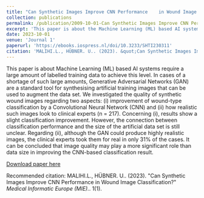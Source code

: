 ```yaml
---
title: "Can Synthetic Images Improve CNN Performance 	in Wound Image Classification?"
collection: publications
permalink: /publication/2009-10-01-Can Synthetic Images Improve CNN Performance 	in Wound Image Classification?
excerpt: 'This paper is about the Machine Learning (ML) based AI systems require a large amount of labelled training data to achieve this level. In cases of a shortage of such large amounts, Generative Adversarial Networks (GAN) are a standard tool for synthesising artificial training images that can be used to augment the data set. We investigated the quality of synthetic wound images regarding two aspects: (i) improvement of wound-type classification by a Convolutional Neural Network (CNN) and (ii) how realistic such images look to clinical experts (n = 217). Concerning (i), results show a slight classification improvement. However, the connection between classification performance and the size of the artificial data set is still unclear. Regarding (ii), although the GAN could produce highly realistic images, the clinical experts took them for real in only 31% of the cases. It can be concluded that image quality may play a more significant role than data size in improving the CNN-based classification result..'
date: 2023-10-01
venue: 'Journal 1'
paperurl: 'https://ebooks.iospress.nl/doi/10.3233/SHTI230311'
citation: 'MALIHI.L., HÜBNER. U.. (2023). &quot;Can Synthetic Images Improve CNN Performance 	in Wound Image Classification?.&quot; <i>Medical Informatic Europe (MIE).</i>. 1(1).'
---
```

This paper is about Machine Learning (ML) based AI systems require a large amount of labelled training data to achieve this level. In cases of a shortage of such large amounts, Generative Adversarial Networks (GAN) are a standard tool for synthesising artificial training images that can be used to augment the data set. We investigated the quality of synthetic wound images regarding two aspects: (i) improvement of wound-type classification by a Convolutional Neural Network (CNN) and (ii) how realistic such images look to clinical experts (n = 217). Concerning (i), results show a slight classification improvement. However, the connection between classification performance and the size of the artificial data set is still unclear. Regarding (ii), although the GAN could produce highly realistic images, the clinical experts took them for real in only 31% of the cases. It can be concluded that image quality may play a more significant role than data size in improving the CNN-based classification result.

[Download paper here]((https://ebooks.iospress.nl/doi/10.3233/SHTI230311))

Recommended citation: MALIHI.L., HÜBNER. U.. (2023). "Can Synthetic Images Improve CNN Performance 	in Wound Image Classification?" <i>Medical Informatic Europe (MIE).</i>. 1(1).
